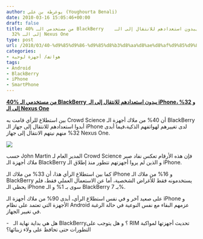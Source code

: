 ```yaml
---
author: يوغرطة بن علي (Youghourta Benali)
date: 2010-03-16 15:05:46+00:00
draft: false
title: 40% من مستخدمي الـ BlackBerry    يبدون استعدادهم للانتقال إلى الـ iPhone، و
  32% إلى الـ Nexus One
type: post
url: /2010/03/40-%d9%85%d9%86-%d9%85%d8%b3%d8%aa%d8%ae%d8%af%d9%85%d9%8a-%d8%a7%d9%84%d9%80-blackberry-%d9%8a%d8%a8%d8%af%d9%88%d9%86-%d8%a7%d8%b3%d8%aa%d8%b9%d8%af%d8%a7%d8%af%d9%87%d9%85-%d9%84%d9%84%d8%a7/
categories:
- هواتف/ أجهزة لوحية
tags:
- Android
- BlackBerry
- iPhone
- SmartPhone
---
```


[**40% من مستخدمي الـ BlackBerry  يبدون استعدادهم للانتقال إلى الـ iPhone، و 32% إلى الـ Nexus One**](https://www.it-scoop.com/2010/03/40-%d9%85%d9%86-%d9%85%d8%b3%d8%aa%d8%ae%d8%af%d9%85%d9%8a-%d8%a7%d9%84%d9%80-blackberry-%d9%8a%d8%a8%d8%af%d9%88%d9%86-%d8%a7%d8%b3%d8%aa%d8%b9%d8%af%d8%a7%d8%af%d9%87%d9%85-%d9%84%d9%84%d8%a7/)


بين استطلاع للرأي قامت به Crowd Science أن 40% من ملاك أجهزة الـ BlackBerry أبدوا استعدادهم للانتقال إلى جهاز الـ iPhone لدى تغييرهم لهواتفهم الذكية،فيما أبدى 32% منهم نيتهم الانتقال إلى جهاز Nexus One.

[![](http://djug.developpez.com/rsc/Blackberry-vs-n1-iphone.jpg)
](https://www.it-scoop.com/2010/03/40-%d9%85%d9%86-%d9%85%d8%b3%d8%aa%d8%ae%d8%af%d9%85%d9%8a-%d8%a7%d9%84%d9%80-blackberry-%d9%8a%d8%a8%d8%af%d9%88%d9%86-%d8%a7%d8%b3%d8%aa%d8%b9%d8%af%d8%a7%d8%af%d9%87%d9%85-%d9%84%d9%84%d8%a7/)

حسب John Martin المدير العام لـ Crowd Science فإن هذه الأرقام تعكس نفاد صبر ملاك أجهزة الـ BlackBerry و الذين لم يروا أجهزتهم تتطور منذ إطلاق الـ iPhone.

كما بين استطلاع الرأي هذا، أن 33% من ملاك الـ iPhone و 16% من ملاك الـ BlackBerry يستخدمونه فقط للأغراض الشخصية، أما عن الاستعمال العملي فقط، فلم يحظى الـ iPhone سوى بـ 1% و الـ BlackBerry بـ 7%.

على صعيد آخر و في نفس استطلاع الرأي، أبدى 90% من ملاك أجهزة الـ iPhone و الأجهزة التي تعتمد على نظام Android عزمهم البقاء مع نفس النوعية في حالة الرغبة في تغيير الجهاز.

-   هل هي بداية نهاية الـ BlackBerry؟ و هل يتوجب على RIM تحديث أجهزتها لمواكبة التطورات حتى تحافظ على ولاء زبنائها؟
